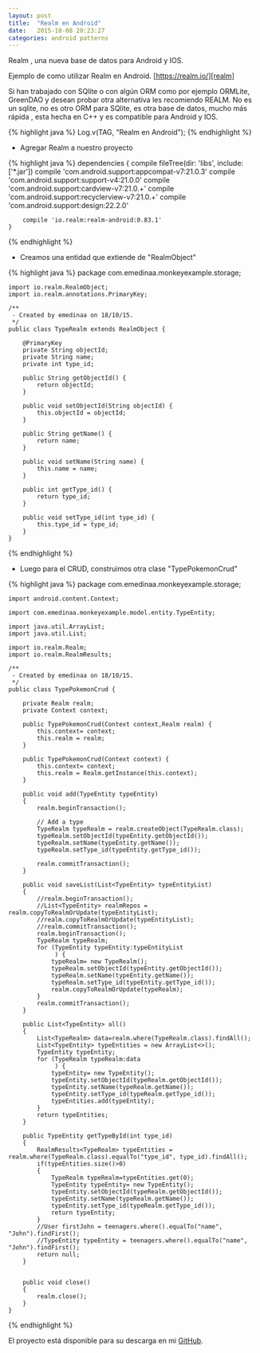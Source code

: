 ```yaml
---
layout: post
title:  "Realm en Android"
date:   2015-10-08 20:23:27
categories: android patterns
---
```

Realm , una nueva base de datos para Android y IOS.

Ejemplo de como utilizar Realm en Android. [https://realm.io/][realm] 

Si han trabajado con SQlite o con algún ORM como por ejemplo ORMLite, GreenDAO y desean probar otra alternativa les recomiendo REALM. No es un sqlite, no es otro ORM para SQlite, es otra base de datos, mucho más rápida , esta hecha en C++ y es compatible para Android y IOS.

{% highlight java %}
	Log.v(TAG, "Realm en Android");
{% endhighlight %}

* Agregar Realm a nuestro proyecto

{% highlight java %}
    dependencies {
        compile fileTree(dir: 'libs', include: ['*.jar'])
        compile 'com.android.support:appcompat-v7:21.0.3'
        compile 'com.android.support:support-v4:21.0.0'
        compile 'com.android.support:cardview-v7:21.0.+'
        compile 'com.android.support:recyclerview-v7:21.0.+'
        compile 'com.android.support:design:22.2.0'

        compile 'io.realm:realm-android:0.83.1'
    }
{% endhighlight %}

* Creamos una entidad que extiende de "RealmObject"

{% highlight java %}
    package com.emedinaa.monkeyexample.storage;

    import io.realm.RealmObject;
    import io.realm.annotations.PrimaryKey;

    /**
     - Created by emedinaa on 18/10/15.
     */
    public class TypeRealm extends RealmObject {

        @PrimaryKey
        private String objectId;
        private String name;
        private int type_id;

        public String getObjectId() {
            return objectId;
        }

        public void setObjectId(String objectId) {
            this.objectId = objectId;
        }

        public String getName() {
            return name;
        }

        public void setName(String name) {
            this.name = name;
        }

        public int getType_id() {
            return type_id;
        }

        public void setType_id(int type_id) {
            this.type_id = type_id;
        }
    }
{% endhighlight %}

* Luego para el CRUD, construimos otra clase "TypePokemonCrud"

{% highlight java %}
    package com.emedinaa.monkeyexample.storage;

    import android.content.Context;

    import com.emedinaa.monkeyexample.model.entity.TypeEntity;

    import java.util.ArrayList;
    import java.util.List;

    import io.realm.Realm;
    import io.realm.RealmResults;

    /**
     - Created by emedinaa on 18/10/15.
     */
    public class TypePokemonCrud {

        private Realm realm;
        private Context context;

        public TypePokemonCrud(Context context,Realm realm) {
            this.context= context;
            this.realm = realm;
        }

        public TypePokemonCrud(Context context) {
            this.context= context;
            this.realm = Realm.getInstance(this.context);
        }

        public void add(TypeEntity typeEntity)
        {
            realm.beginTransaction();

            // Add a type
            TypeRealm typeRealm = realm.createObject(TypeRealm.class);
            typeRealm.setObjectId(typeEntity.getObjectId());
            typeRealm.setName(typeEntity.getName());
            typeRealm.setType_id(typeEntity.getType_id());

            realm.commitTransaction();
        }

        public void saveList(List<TypeEntity> typeEntityList)
        {
            //realm.beginTransaction();
            //List<TypeEntity> realmRepos = realm.copyToRealmOrUpdate(typeEntityList);
            //realm.copyToRealmOrUpdate(typeEntityList);
            //realm.commitTransaction();
            realm.beginTransaction();
            TypeRealm typeRealm;
            for (TypeEntity typeEntity:typeEntityList
                 ) {
                typeRealm= new TypeRealm();
                typeRealm.setObjectId(typeEntity.getObjectId());
                typeRealm.setName(typeEntity.getName());
                typeRealm.setType_id(typeEntity.getType_id());
                realm.copyToRealmOrUpdate(typeRealm);
            }
            realm.commitTransaction();
        }

        public List<TypeEntity> all()
        {
            List<TypeRealm> data=realm.where(TypeRealm.class).findAll();
            List<TypeEntity> typeEntities = new ArrayList<>();
            TypeEntity typeEntity;
            for (TypeRealm typeRealm:data
                 ) {
                typeEntity= new TypeEntity();
                typeEntity.setObjectId(typeRealm.getObjectId());
                typeEntity.setName(typeRealm.getName());
                typeEntity.setType_id(typeRealm.getType_id());
                typeEntities.add(typeEntity);
            }
            return typeEntities;
        }

        public TypeEntity getTypeById(int type_id)
        {
            RealmResults<TypeRealm> typeEntities = realm.where(TypeRealm.class).equalTo("type_id", type_id).findAll();
            if(typeEntities.size()>0)
            {
                TypeRealm typeRealm=typeEntities.get(0);
                TypeEntity typeEntity= new TypeEntity();
                typeEntity.setObjectId(typeRealm.getObjectId());
                typeEntity.setName(typeRealm.getName());
                typeEntity.setType_id(typeRealm.getType_id());
                return typeEntity;
            }
            //User firstJohn = teenagers.where().equalTo("name", "John").findFirst();
            //TypeEntity typeEntity = teenagers.where().equalTo("name", "John").findFirst();
            return null;
        }


        public void close()
        {
            realm.close();
        }
    }
{% endhighlight %}


El proyecto está disponible para su descarga en mi [GitHub][repo].


[gb]:    https://github.com/emedinaa
[web]:   http://www.eduardomedina.me/
[androidpe]: https://www.facebook.com/groups/androidpe/
[repo]: https://github.com/emedinaa/realm_android
[gdglima]: http://www.gdglima.com/
[volley]: http://developer.android.com/intl/es/training/volley/index.html
[gson]: https://github.com/google/gson
[parse]: https://parse.com/
[realm]: https://realm.io/

